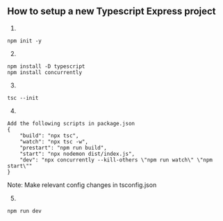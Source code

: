 ## How to setup a new Typescript Express project

1. 
```
npm init -y
```

2. 
```
npm install -D typescript
npm install concurrently
```

3. 
```
tsc --init
```

4. 
```
Add the following scripts in package.json
{
    "build": "npx tsc",
    "watch": "npx tsc -w",
    "prestart": "npm run build",
    "start": "npx nodemon dist/index.js",
    "dev": "npx concurrently --kill-others \"npm run watch\" \"npm start\""
}
```

Note: Make relevant config changes in tsconfig.json

5. 
```
npm run dev
```
